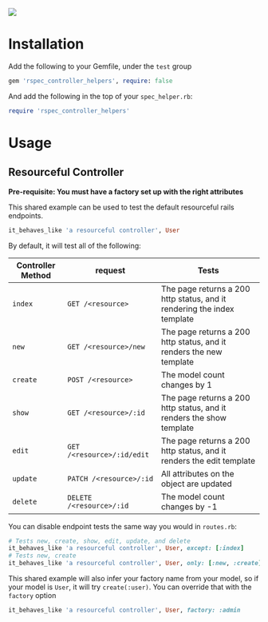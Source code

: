 ![](http://ruby-gem-downloads-badge.herokuapp.com/rspec_controller_helpers)

# Installation

Add the following to your Gemfile, under the `test` group

````ruby
gem 'rspec_controller_helpers', require: false
````

And add the following in the top of your `spec_helper.rb`:

````ruby
require 'rspec_controller_helpers'
````

# Usage

## Resourceful Controller
**Pre-requisite: You must have a factory set up with the right attributes**

This shared example can be used to test the default resourceful rails endpoints.

````ruby
it_behaves_like 'a resourceful controller', User
````

By default, it will test all of the following:

| Controller Method | request      | Tests |
|-------------------|-----------|-------|
| `index`  | `GET /<resource>`          | The page returns a 200 http status, and it rendering the index template |
| `new`    | `GET /<resource>/new`      | The page returns a 200 http status, and it renders the new template |
| `create` | `POST /<resource>`         | The model count changes by 1 |
| `show`   | `GET /<resource>/:id`      | The page returns a 200 http status, and it renders the show template |
| `edit`   | `GET /<resource>/:id/edit` | The page returns a 200 http status, and it renders the edit template |
| `update` | `PATCH /<resource>/:id`    | All attributes on the object are updated |
| `delete` | `DELETE /<resource>/:id`   | The model count changes by -1 |

You can disable endpoint tests the same way you would in `routes.rb`:

````ruby
# Tests new, create, show, edit, update, and delete
it_behaves_like 'a resourceful controller', User, except: [:index]
# Tests new, create
it_behaves_like 'a resourceful controller', User, only: [:new, :create]
````

This shared example will also infer your factory name from your model, so if your model is `User`, it will try `create(:user)`. You can override that with the `factory` option

````ruby
it_behaves_like 'a resourceful controller', User, factory: :admin
````
